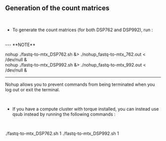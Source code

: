 ## Generation of the count matrices

<br />

* To generate the count matrices (for both DSP762 and DSP992), run :
<br />
---
**NOTE**

nohup ./fastq-to-mtx_DSP762.sh &> ./nohup_fastq-to-mtx_762.out < /dev/null &    <br />
nohup ./fastq-to-mtx_DSP992.sh &> ./nohup_fastq-to-mtx_992.out < /dev/null &

---

Nohup allows you to prevent commands from being terminated when you log out or exit the terminal.

<br />

* If you have a compute cluster with torque installed, you can instead use qsub instead by running the following commands :
<br />

./fastq-to-mtx_DSP762.sh 1
./fastq-to-mtx_DSP992.sh 1
